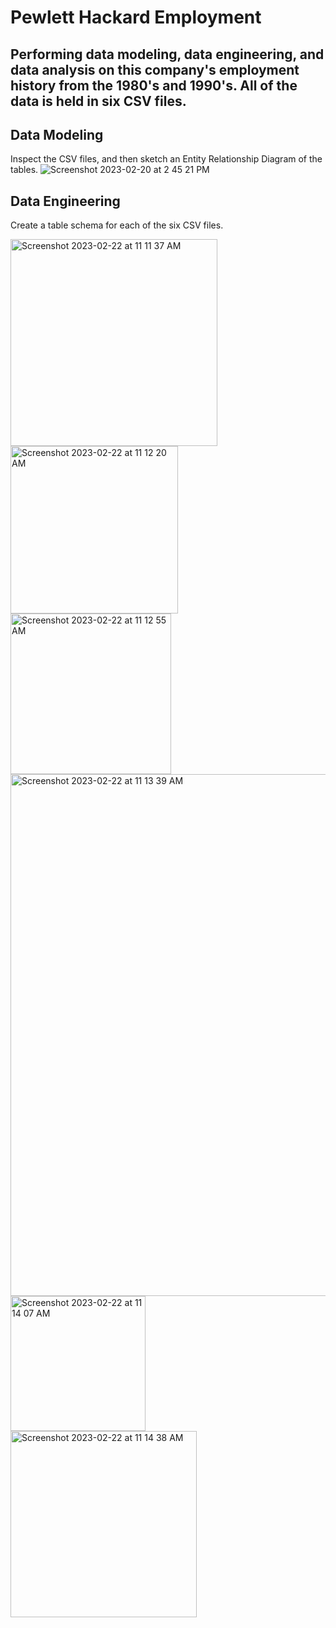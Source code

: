 # Pewlett Hackard Employment
## Performing data modeling, data engineering, and data analysis on this company's employment history from the 1980's and 1990's. All of the data is held in six CSV files.
## Data Modeling
Inspect the CSV files, and then sketch an Entity Relationship Diagram of the tables.
![Screenshot 2023-02-20 at 2 45 21 PM](https://user-images.githubusercontent.com/112666732/220208926-8b68f2cf-5312-4e0c-be6c-7d222bd711c9.png)
## Data Engineering
Create a table schema for each of the six CSV files.

<img width="331" alt="Screenshot 2023-02-22 at 11 11 37 AM" src="https://user-images.githubusercontent.com/112666732/220734324-247ea9f8-96dc-4b52-943a-2d0d2e36b47e.png">

<img width="268" alt="Screenshot 2023-02-22 at 11 12 20 AM" src="https://user-images.githubusercontent.com/112666732/220734504-6e82e75c-8fe2-4d47-a698-833a9c08ce0d.png">

<img width="257" alt="Screenshot 2023-02-22 at 11 12 55 AM" src="https://user-images.githubusercontent.com/112666732/220734639-fe9727de-8b94-44ab-8140-7790844add4b.png">

<img width="835" alt="Screenshot 2023-02-22 at 11 13 39 AM" src="https://user-images.githubusercontent.com/112666732/220734807-d66fa7a7-4c5e-46ff-a751-4f5d5c874e00.png">

<img width="216" alt="Screenshot 2023-02-22 at 11 14 07 AM" src="https://user-images.githubusercontent.com/112666732/220734900-473f046e-77bf-4fca-80c0-3e9404adc76b.png">

<img width="298" alt="Screenshot 2023-02-22 at 11 14 38 AM" src="https://user-images.githubusercontent.com/112666732/220734993-0f1b5853-253c-45da-bba8-967e3553ca85.png">
